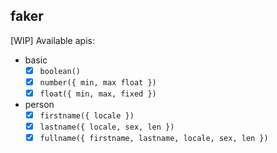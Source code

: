 faker
----

[WIP] Available apis:

- basic
  - [x] `boolean()`
  - [x] `number({ min, max float })`
  - [x] `float({ min, max, fixed })`
- person
  - [x] `firstname({ locale })`
  - [x] `lastname({ locale, sex, len })`
  - [x] `fullname({ firstname, lastname, locale, sex, len })`
